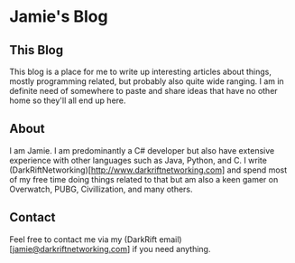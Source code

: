 # Jamie's Blog

## This Blog
This blog is a place for me to write up interesting articles about things, mostly programming related, but probably also quite wide ranging. I am in definite need of somewhere to paste and share ideas that have no other home so they'll all end up here.

## About
I am Jamie. I am predominantly a C# developer but also have extensive experience with other languages such as Java, Python, and C. I write (DarkRiftNetworking)[http://www.darkriftnetworking.com] and spend most of my free time doing things related to that but am also a keen gamer on Overwatch, PUBG, Civillization, and many others.

## Contact
Feel free to contact me via my (DarkRift email)[jamie@darkriftnetworking.com] if you need anything.
